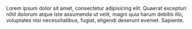 Lorem ipsum dolor sit amet, consectetur adipisicing elit. Quaerat excepturi nihil dolorum atque iste assumenda ut velit, magni quia harum debitis illo, voluptates nisi necessitatibus, fugiat, eligendi deserunt eveniet. Sapiente.